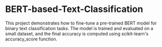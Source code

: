 # BERT-based-Text-Classification
This project demonstrates how to fine-tune a pre-trained BERT model for binary text classification tasks. The model is trained and evaluated on a small dataset, and the final accuracy is computed using scikit-learn's accuracy_score function.
